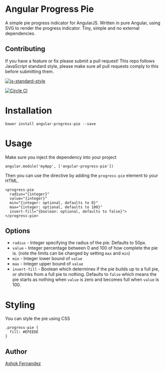 # Angular Progress Pie
A simple pie progress indicator for AngularJS. Written in pure Angular, using SVG to render the progress indicator. Tiny, simple and no external dependencies.

## Contributing
If you have a feature or fix please submit a pull request! This repo follows JavaScript standard style, please make sure all pull requests comply to this before submitting them.

[![js-standard-style](https://cdn.rawgit.com/feross/standard/master/badge.svg)](https://github.com/feross/standard)

[![Circle CI](https://circleci.com/gh/mishguruorg/angular-progress-pie/tree/master.svg?style=svg&circle-token=2c7afd26d9e20abd32ac9843021525f750eeca55)](https://circleci.com/gh/mishguruorg/angular-progress-pie/tree/master)


# Installation
`bower install angular-progress-pie --save`

# Usage
Make sure you inject the dependency into your project

`angular.module('myApp', ['angular-progress-pie'])`

Then you can use the directive by adding the `progress-pie` element to your HTML.

```
<progress-pie 
  radius="{integer}"
  value="{integer}" 
  min="{integer: optional, defaults to 0}"
  max="{integer: optional, defaults to 100}"
  invert-fill="{boolean: optional, defaults to false}">
</progress-pie>
```                

## Options
 * `radius`  - Integer specifying the radius of the pie. Defaults to 50px.
 * `value`  - Integer percentage between 0 and 100 of how complete the pie is. (note the limits can be changed by setting `max` and `min`)
 * `min` - Integer lower bound of `value`
 * `max` - Integer upper bound of `value`
 * `invert-fill` - Boolean which determines if the pie builds up to a full pie, or shrinks from a full pie to nothing. Defaults to `false` which means the pie starts as nothing when `value` is zero and becomes full when `value` is 100.
 
# Styling
You can style the pie using CSS
```
.progress-pie {
  fill: #EFEEDE
}
```

## Author
[Ashok Fernandez](https://github.com/ashokfernandez)
